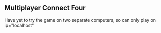 ## Multiplayer Connect Four

Have yet to try the game on two separate computers, so can only play on ip="localhost"
